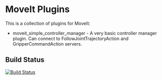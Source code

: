 MoveIt Plugins
==============

This is a collection of plugins for MoveIt:
 - moveit_simple_controller_manager - A very basic controller manager plugin. Can connect to FollowJointTrajectoryAction and GripperCommandAction servers.

## Build Status

[![Build Status](https://travis-ci.org/ros-planning/moveit_plugins.png?branch=hydro-devel)](https://travis-ci.org/ros-planning/moveit_plugins)